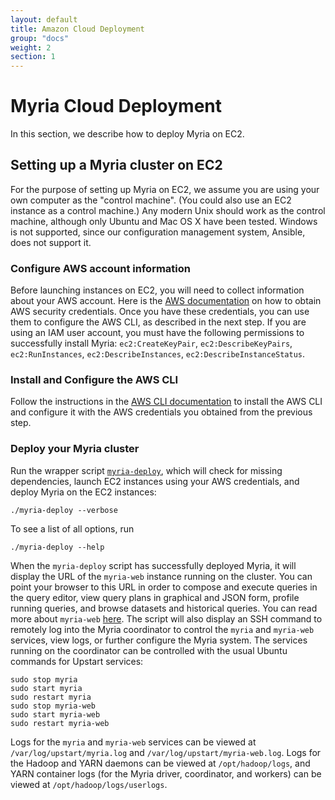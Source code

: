 ```yaml
---
layout: default
title: Amazon Cloud Deployment
group: "docs"
weight: 2
section: 1
---
```

# Myria Cloud Deployment
In this section, we describe how to deploy Myria on EC2.

## Setting up a Myria cluster on EC2

For the purpose of setting up Myria on EC2, we assume you are using your own computer as the "control machine". (You could also use an EC2 instance as a control machine.) Any modern Unix should work as the control machine, although only Ubuntu and Mac OS X have been tested. Windows is not supported, since our configuration management system, Ansible, does not support it.

### __Configure AWS account information__
Before launching instances on EC2, you will need to collect information about your AWS account. Here is the [AWS documentation](http://docs.aws.amazon.com/general/latest/gr/managing-aws-access-keys.html) on how to obtain AWS security credentials. Once you have these credentials, you can use them to configure the AWS CLI, as described in the next step. If you are using an IAM user account, you must have the following permissions to successfully install Myria: `ec2:CreateKeyPair`, `ec2:DescribeKeyPairs`, `ec2:RunInstances`, `ec2:DescribeInstances`, `ec2:DescribeInstanceStatus`.

### __Install and Configure the AWS CLI__
Follow the instructions in the [AWS CLI documentation](http://docs.aws.amazon.com/cli/latest/userguide/installing.html) to install the AWS CLI and configure it with the AWS credentials you obtained from the previous step.

### __Deploy your Myria cluster__
Run the wrapper script [`myria-deploy`](https://raw.githubusercontent.com/uwescience/myria-ec2-ansible/master/myria-deploy), which will check for missing dependencies, launch EC2 instances using your AWS credentials, and deploy Myria on the EC2 instances:

```
./myria-deploy --verbose
```

To see a list of all options, run

```
./myria-deploy --help
```
When the `myria-deploy` script has successfully deployed Myria, it will display the URL of the `myria-web` instance running on the cluster. You can point your browser to this URL in order to compose and execute queries in the query editor, view query plans in graphical and JSON form, profile running queries, and browse datasets and historical queries. You can read more about `myria-web` [here](http://myria.cs.washington.edu/docs/myria-web/index.html). The script will also display an SSH command to remotely log into the Myria coordinator to control the `myria` and `myria-web` services, view logs, or further configure the Myria system. The services running on the coordinator can be controlled with the usual Ubuntu commands for Upstart services:

```
sudo stop myria
sudo start myria
sudo restart myria
sudo stop myria-web
sudo start myria-web
sudo restart myria-web
```

Logs for the `myria` and `myria-web` services can be viewed at `/var/log/upstart/myria.log` and `/var/log/upstart/myria-web.log`. Logs for the Hadoop and YARN daemons can be viewed at `/opt/hadoop/logs`, and YARN container logs (for the Myria driver, coordinator, and workers) can be viewed at `/opt/hadoop/logs/userlogs`.
